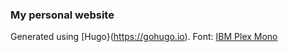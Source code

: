 ### My personal website
Generated using [Hugo}(https://gohugo.io).
Font: [IBM Plex Mono](https://github.com/IBM/plex)
